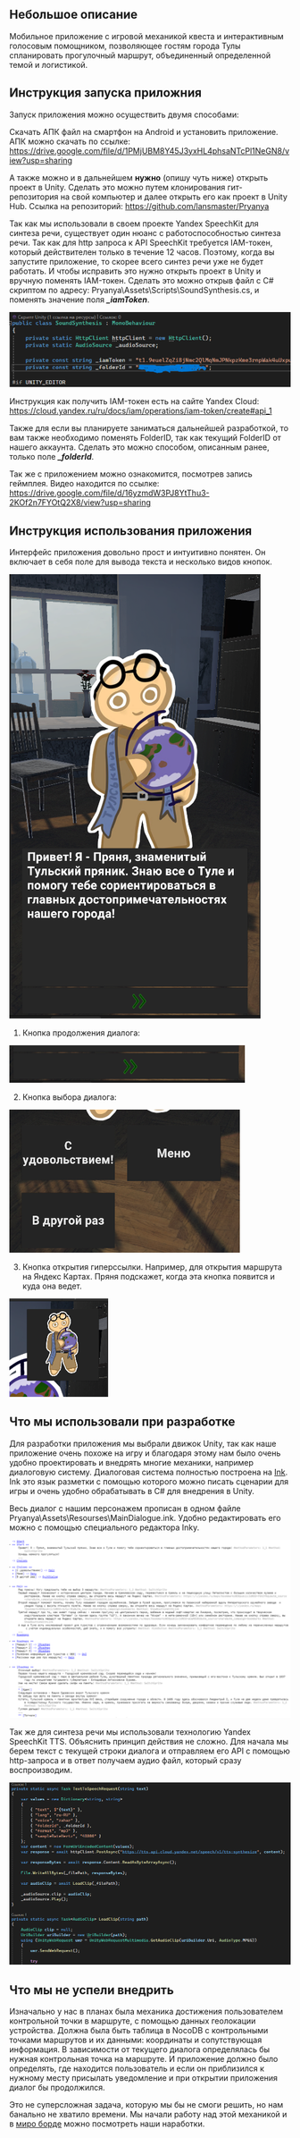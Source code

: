 Небольшое описание
-----------------------------------
Мобильное приложение с игровой механикой квеста и интерактивным голосовым помощником, позволяющее гостям города Тулы спланировать прогулочный маршрут, объединенный определенной темой и логистикой.

Инструкция запуска приложния
-----------------------------------
Запуск приложения можно осуществить двумя способами: 

Скачать АПК файл на смартфон на Android и установить приложение. АПК можно скачать по ссылке: https://drive.google.com/file/d/1PMjUBM8Y45J3yxHL4phsaNTcPl1NeGN8/view?usp=sharing

А также можно и в дальнейшем **нужно** (опишу чуть ниже) открыть проект в Unity. Сделать это можно путем клонирования гит-репозитория на свой компьютер и далее открыть его как проект в Unity Hub. Ссылка на репозиторий: https://github.com/lansmaster/Pryanya

Так как мы использовали в своем проекте Yandex SpeechKit для синтеза речи, существует один нюанс с работоспособностью синтеза речи. Так как для http запроса к API SpeechKit требуется IAM-токен, который действителен только в течение 12 часов. Поэтому, когда вы запустите приложение, то скорее всего синтез речи уже не будет работать. И чтобы исправить это нужно открыть проект в Unity и вручную поменять IAM-токен. Сделать это можно открыв файл с C# скриптом по адресу: Pryanya\Assets\Scripts\SoundSynthesis.cs, и поменять значение поля ***_iamToken***.

![1](https://github.com/lansmaster/Pryanya/raw/main/ReadmeResourses/1.png)

Инструкция как получить IAM-токен есть на сайте Yandex Cloud: https://cloud.yandex.ru/ru/docs/iam/operations/iam-token/create#api_1

Также для если вы планируете заниматься дальнейшей разработкой, то вам также необходимо поменять FolderID, так как текущий FolderID от нашего аккаунта. Сделать это можно способом, описанным ранее, только поле ***_folderId***.

Так же с приложением можно ознакомится, посмотрев запись геймплея. Видео находится по ссылке: https://drive.google.com/file/d/16yzmdW3PJ8YtThu3-2KOf2n7FYOtQ2X8/view?usp=sharing

Инструкция использования приложения
-----------------------------------
Интерфейс приложения довольно прост и интуитивно понятен. Он включает в себя поле для вывода текста и несколько видов кнопок.

![2 text](https://github.com/lansmaster/Pryanya/raw/main/ReadmeResourses/2.png)
 
1.	Кнопка продолжения диалога:

![3 text](https://github.com/lansmaster/Pryanya/raw/main/ReadmeResourses/3.png)

2.	Кнопка выбора диалога:

![4 text](https://github.com/lansmaster/Pryanya/raw/main/ReadmeResourses/4.png)

3.	Кнопка открытия гиперссылки. Например, для открытия маршрута на Яндекс Картах. Пряня подскажет, когда эта кнопка появится и куда она ведет.

![5 text](https://github.com/lansmaster/Pryanya/raw/main/ReadmeResourses/5.png)
   
Что мы использовали при разработке
-----------------------------------
Для разработки приложения мы выбрали движок Unity, так как наше приложение очень похоже на игру и благодаря этому нам было очень удобно проектировать и внедрять многие механики, например диалоговую систему.
Диалоговая система полностью построена на [Ink](https://www.inklestudios.com/ink). Ink это язык разметки с помощью которого можно писать сценарии для игры и очень удобно обрабатывать в C# для внедрения в Unity.

Весь диалог с нашим персонажем прописан в одном файле Pryanya\Assets\Resourses\MainDialogue.ink. Удобно редактировать его можно с помощью специального редактора Inky.

![6 text](https://github.com/lansmaster/Pryanya/raw/main/ReadmeResourses/6.png)
 
Так же для синтеза речи мы использовали технологию Yandex SpeechKit TTS. Объяснить принцип действия не сложно. Для начала мы берем текст с текущей строки диалога и отправляем его API с помощью http-запроса и в ответ получаем аудио файл, который сразу воспроизводим.  

![7 text](https://github.com/lansmaster/Pryanya/raw/main/ReadmeResourses/7.png)

Что мы не успели внедрить
-----------------------------------
Изначально у нас в планах была механика достижения пользователем контрольной точки в маршруте, с помощью данных геолокации устройства.
Должна была быть таблица в NocoDB с контрольными точками маршрутов и их данными: координаты и сопутствующая информация. В зависимости от текущего диалога определялась бы нужная контрольная точка на маршруте. И приложение должно было определять, где находится пользователь и если он приблизился к нужному месту присылать уведомление и при открытии приложения диалог бы продолжился.

Это не суперсложная задача, которую мы бы не смоги решить, но нам банально не хватило времени. Мы начали работу над этой механикой и в [миро борде](https://miro.com/app/board/uXjVNiT-8Ic=/?share_link_id=638313834002) можно посмотреть наши наработки.
